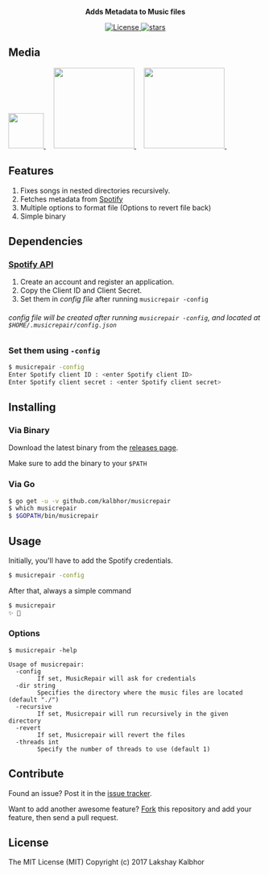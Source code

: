 
<p align="center">
  <b>Adds Metadata to Music files</b>
</p>

<p align="center">
    <a href="https://github.com/kalbhor/musicrepair/LICENSE">
		<img alt="License"  src="https://img.shields.io/github/license/mashape/apistatus.svg?style=flat-square"/>
	</a>        
	<a href="https://github.com/kalbhor/musicrepair">
		<img alt="stars" src="https://img.shields.io/github/stars/kalbhor/musicrepair.svg?style=social&label=Star"/>
	</a>            
</p>


## Media
<p align="left">
    <a href="https://mavielinux.com/2016/12/11/musicrepair-pour-corriger-les-titresajouter-les-metadonnees-et-les-pochettes-de-vos-musiques/">
		<img width="70px" src="http://i.imgur.com/TklsaII.png"/>
	</a>
	&nbsp;&nbsp;&nbsp;
    <a href="http://blog.desdelinux.net/reparar-archivos-de-musica/">
		<img width="160px" src="http://i.imgur.com/eV1WxYZ.png"/>
	</a>
	&nbsp;&nbsp;&nbsp;
    <a href="https://www.reddit.com/r/learnpython/comments/5gzvcb/i_made_a_script_that_would_fix_your_music_files/">
		<img width="160px" src="http://i.imgur.com/Jk8PgIb.png"/>
	</a>
	&nbsp;&nbsp;&nbsp;
</p>

## Features

1. Fixes songs in nested directories recursively.
2. Fetches metadata from [Spotify](https://www.spotify.com)
3. Multiple options to format file (Options to revert file back)
4. Simple binary

## Dependencies  

### [Spotify API](https://developer.spotify.com/my-applications)

1. Create an account and register an application.
2. Copy the Client ID and Client Secret.
3. Set them in *config file* after running ```musicrepair -config```

###### *config file* will be created after running `musicrepair -config`, and located at `$HOME/.musicrepair/config.json`

### Set them using ```-config```
```sh 
$ musicrepair -config                                               
Enter Spotify client ID : <enter Spotify client ID>  
Enter Spotify client secret : <enter Spotify client secret>                                     
```

## Installing

### Via Binary

Download the latest binary from the [releases page](https://github.com/kalbhor/MusicRepair/releases).

Make sure to add the binary to your `$PATH`

### Via Go
```sh
$ go get -u -v github.com/kalbhor/musicrepair
$ which musicrepair
$ $GOPATH/bin/musicrepair
```

## Usage

Initially, you'll have to add the Spotify credentials. 
```sh
$ musicrepair -config
```

After that, always a simple command
```sh
$ musicrepair
✨ 🍰
```


### Options
```
$ musicrepair -help

Usage of musicrepair:
  -config
    	If set, MusicRepair will ask for credentials
  -dir string
    	Specifies the directory where the music files are located (default "./")
  -recursive
    	If set, Musicrepair will run recursively in the given directory
  -revert
    	If set, Musicrepair will revert the files
  -threads int
    	Specify the number of threads to use (default 1)
```

## Contribute

Found an issue? Post it in the [issue tracker](https://github.com/kalbhor/MusicRepair/issues).

Want to add another awesome feature? [Fork](https://github.com/kalbhor/MusicRepair/fork) this repository and add your feature, then send a pull request.

## License
The MIT License (MIT)
Copyright (c) 2017 Lakshay Kalbhor
